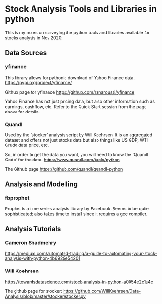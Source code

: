# Stock Analysis Tools and Libraries in python

This is my notes on surveying the python tools and libraries available for stocks analysis in Nov 2020.

## Data Sources


### yfinance

This library allows for pythonic download of Yahoo Finance data.
https://pypi.org/project/yfinance/

Github page for yfinance
https://github.com/ranaroussi/yfinance

Yahoo Finance has not just pricing data, but also other information such as earnings, cashflow, etc.  Refer to the Quick Start session from the page above for details.



### Quandl

Used by the 'stocker' analysis script by Will Koehrsen.  It is an aggregated dataset and offers not just stocks data but also things like US GDP, WTI Crude data price, etc.

So, in order to get the data you want, you will need to know the 'Quandl Code' for the data.
https://www.quandl.com/tools/python

The Github page
https://github.com/quandl/quandl-python


## Analysis and Modelling

### fbprophet

Prophet is a time series analysis library by Facebook.  Seems to be quite sophisticated; also takes time to install since it requires a gcc compiler.


## Analysis Tutorials


### Cameron Shadmehry

https://medium.com/automated-trading/a-guide-to-automating-your-stock-analysis-with-python-4b6929e54201


### Will Koehrsen

https://towardsdatascience.com/stock-analysis-in-python-a0054e2c1a4c

The github page for stocker: 
https://github.com/WillKoehrsen/Data-Analysis/blob/master/stocker/stocker.py
